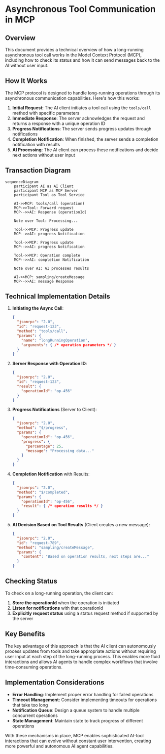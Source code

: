 # Asynchronous Tool Communication in MCP

## Overview

This document provides a technical overview of how a long-running asynchronous tool call works in the Model Context Protocol (MCP), including how to check its status and how it can send messages back to the AI without user input.

## How It Works

The MCP protocol is designed to handle long-running operations through its asynchronous communication capabilities. Here's how this works:

1. **Initial Request**: The AI client initiates a tool call using the `tools/call` method with specific parameters
2. **Immediate Response**: The server acknowledges the request and returns a response with a unique operation ID
3. **Progress Notifications**: The server sends progress updates through notifications
4. **Completion Notification**: When finished, the server sends a completion notification with results
5. **AI Processing**: The AI client can process these notifications and decide next actions without user input

## Transaction Diagram

```mermaid
sequenceDiagram
    participant AI as AI Client
    participant MCP as MCP Server
    participant Tool as Tool Service
    
    AI->>MCP: tools/call (operation)
    MCP->>Tool: Forward request
    MCP-->>AI: Response (operationId)
    
    Note over Tool: Processing...
    
    Tool->>MCP: Progress update
    MCP-->>AI: progress Notification
    
    Tool->>MCP: Progress update
    MCP-->>AI: progress Notification
    
    Tool->>MCP: Operation complete
    MCP-->>AI: completion Notification
    
    Note over AI: AI processes results
    
    AI->>MCP: sampling/createMessage
    MCP-->>AI: message Response
```

## Technical Implementation Details

1. **Initiating the Async Call**:
   ```json
   {
     "jsonrpc": "2.0",
     "id": "request-123",
     "method": "tools/call",
     "params": {
       "name": "longRunningOperation",
       "arguments": { /* operation parameters */ }
     }
   }
   ```

2. **Server Response with Operation ID**:
   ```json
   {
     "jsonrpc": "2.0",
     "id": "request-123",
     "result": {
       "operationId": "op-456"
     }
   }
   ```

3. **Progress Notifications** (Server to Client):
   ```json
   {
     "jsonrpc": "2.0",
     "method": "$/progress",
     "params": {
       "operationId": "op-456",
       "progress": {
         "percentage": 25,
         "message": "Processing data..."
       }
     }
   }
   ```

4. **Completion Notification** with Results:
   ```json
   {
     "jsonrpc": "2.0",
     "method": "$/completed",
     "params": {
       "operationId": "op-456",
       "result": { /* operation results */ }
     }
   }
   ```

5. **AI Decision Based on Tool Results** (Client creates a new message):
   ```json
   {
     "jsonrpc": "2.0",
     "id": "request-789",
     "method": "sampling/createMessage",
     "params": {
       "content": "Based on operation results, next steps are..."
     }
   }
   ```

## Checking Status

To check on a long-running operation, the client can:

1. **Store the operationId** when the operation is initiated
2. **Listen for notifications** with that operationId
3. **Explicitly request status** using a status request method if supported by the server

## Key Benefits

The key advantage of this approach is that the AI client can autonomously process updates from tools and take appropriate actions without requiring user input at each step of the long-running process. This enables more fluid interactions and allows AI agents to handle complex workflows that involve time-consuming operations.

## Implementation Considerations

- **Error Handling**: Implement proper error handling for failed operations
- **Timeout Management**: Consider implementing timeouts for operations that take too long
- **Notification Queue**: Design a queue system to handle multiple concurrent operations
- **State Management**: Maintain state to track progress of different operations

With these mechanisms in place, MCP enables sophisticated AI-tool interactions that can evolve without constant user intervention, creating more powerful and autonomous AI agent capabilities.
